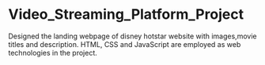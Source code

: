 # Video_Streaming_Platform_Project
Designed the landing webpage of disney hotstar website with images,movie titles and description. 
HTML, CSS and JavaScript are employed as web technologies in the project.
